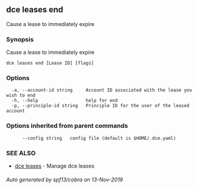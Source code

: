 ## dce leases end

Cause a lease to immediately expire

### Synopsis

Cause a lease to immediately expire

```
dce leases end [Lease ID] [flags]
```

### Options

```
  -a, --account-id string     Account ID associated with the lease you wish to end
  -h, --help                  help for end
  -p, --principle-id string   Principle ID for the user of the leased account
```

### Options inherited from parent commands

```
      --config string   config file (default is $HOME/.dce.yaml)
```

### SEE ALSO

* [dce leases](dce_leases.md)	 - Manage dce leases

###### Auto generated by spf13/cobra on 13-Nov-2019
